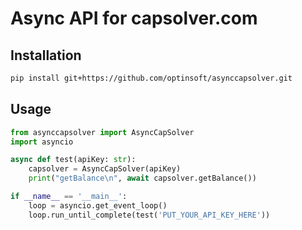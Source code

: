 # Async API for capsolver.com

## Installation

```bash
pip install git+https://github.com/optinsoft/asynccapsolver.git
```

## Usage

```python
from asynccapsolver import AsyncCapSolver
import asyncio

async def test(apiKey: str):
    capsolver = AsyncCapSolver(apiKey)
    print("getBalance\n", await capsolver.getBalance())    

if __name__ == '__main__':
    loop = asyncio.get_event_loop()
    loop.run_until_complete(test('PUT_YOUR_API_KEY_HERE'))
```
